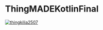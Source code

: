 # ThingMADEKotlinFinal
[![thingkilia2507](https://circleci.com/gh/thingkilia2507/ThingMADEKotlinFinal.svg?style=svg)](https://circleci.com/gh/thingkilia2507/ThingMADEKotlinFinal)
